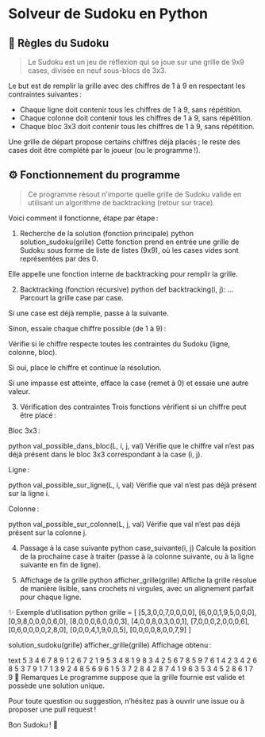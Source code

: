# Solveur de Sudoku en Python
## 🧩 Règles du Sudoku
> Le Sudoku est un jeu de réflexion qui se joue sur une grille de 9x9 cases, divisée en neuf sous-blocs de 3x3.

Le but est de remplir la grille avec des chiffres de 1 à 9 en respectant les contraintes suivantes :
- Chaque ligne doit contenir tous les chiffres de 1 à 9, sans répétition.
- Chaque colonne doit contenir tous les chiffres de 1 à 9, sans répétition.
- Chaque bloc 3x3 doit contenir tous les chiffres de 1 à 9, sans répétition.

Une grille de départ propose certains chiffres déjà placés ; le reste des cases doit être complété par le joueur (ou le programme !).

## ⚙️ Fonctionnement du programme
> Ce programme résout n'importe quelle grille de Sudoku valide en utilisant un algorithme de backtracking (retour sur trace).

Voici comment il fonctionne, étape par étape :

1. Recherche de la solution (fonction principale)
python
solution_sudoku(grille)
Cette fonction prend en entrée une grille de Sudoku sous forme de liste de listes (9x9), où les cases vides sont représentées par des 0.

Elle appelle une fonction interne de backtracking pour remplir la grille.

2. Backtracking (fonction récursive)
python
def backtracking(i, j):
    ...
Parcourt la grille case par case.

Si une case est déjà remplie, passe à la suivante.

Sinon, essaie chaque chiffre possible (de 1 à 9) :

Vérifie si le chiffre respecte toutes les contraintes du Sudoku (ligne, colonne, bloc).

Si oui, place le chiffre et continue la résolution.

Si une impasse est atteinte, efface la case (remet à 0) et essaie une autre valeur.

3. Vérification des contraintes
Trois fonctions vérifient si un chiffre peut être placé :

Bloc 3x3 :

python
val_possible_dans_bloc(L, i, j, val)
Vérifie que le chiffre val n’est pas déjà présent dans le bloc 3x3 correspondant à la case (i, j).

Ligne :

python
val_possible_sur_ligne(L, i, val)
Vérifie que val n’est pas déjà présent sur la ligne i.

Colonne :

python
val_possible_sur_colonne(L, j, val)
Vérifie que val n’est pas déjà présent sur la colonne j.

4. Passage à la case suivante
python
case_suivante(i, j)
Calcule la position de la prochaine case à traiter (passe à la colonne suivante, ou à la ligne suivante en fin de ligne).

5. Affichage de la grille
python
afficher_grille(grille)
Affiche la grille résolue de manière lisible, sans crochets ni virgules, avec un alignement parfait pour chaque ligne.

✨ Exemple d’utilisation
python
grille = [
    [5,3,0,0,7,0,0,0,0],
    [6,0,0,1,9,5,0,0,0],
    [0,9,8,0,0,0,0,6,0],
    [8,0,0,0,6,0,0,0,3],
    [4,0,0,8,0,3,0,0,1],
    [7,0,0,0,2,0,0,0,6],
    [0,6,0,0,0,0,2,8,0],
    [0,0,0,4,1,9,0,0,5],
    [0,0,0,0,8,0,0,7,9]
]

solution_sudoku(grille)
afficher_grille(grille)
Affichage obtenu :

text
 5  3  4  6  7  8  9  1  2
 6  7  2  1  9  5  3  4  8
 1  9  8  3  4  2  5  6  7
 8  5  9  7  6  1  4  2  3
 4  2  6  8  5  3  7  9  1
 7  1  3  9  2  4  8  5  6
 9  6  1  5  3  7  2  8  4
 2  8  7  4  1  9  6  3  5
 3  4  5  2  8  6  1  7  9
📄 Remarques
Le programme suppose que la grille fournie est valide et possède une solution unique.

Pour toute question ou suggestion, n’hésitez pas à ouvrir une issue ou à proposer une pull request !

Bon Sudoku ! 🧠
